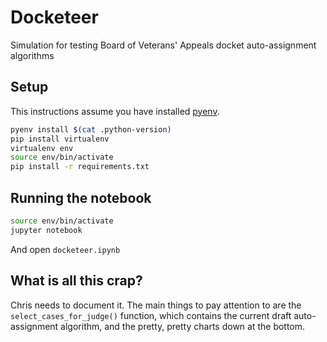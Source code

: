 # Docketeer

Simulation for testing Board of Veterans' Appeals docket auto-assignment algorithms

## Setup

This instructions assume you have installed [pyenv](https://github.com/pyenv/pyenv).

```sh
pyenv install $(cat .python-version)
pip install virtualenv
virtualenv env
source env/bin/activate
pip install -r requirements.txt
```

## Running the notebook

```sh
source env/bin/activate
jupyter notebook
```

And open `docketeer.ipynb`

## What is all this crap?

Chris needs to document it. The main things to pay attention to are the `select_cases_for_judge()` function, which contains the current draft auto-assignment algorithm, and the pretty, pretty charts down at the bottom.
